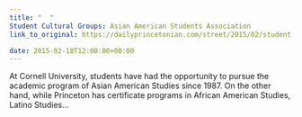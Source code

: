 ```yaml
---
title: "  "
Student Cultural Groups: Asian American Students Association
link_to_original: https://dailyprincetonian.com/street/2015/02/student-cultural-groups-asian-american-students-association/)

date: 2015-02-18T12:00:00+00:00
---
```

  
At Cornell University, students have had the opportunity to pursue the academic program of Asian American Studies since 1987. On the other hand, while Princeton has certificate programs in African American Studies, Latino Studies...  


